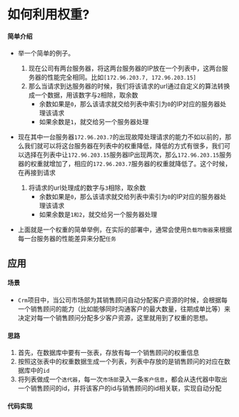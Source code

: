 # 如何利用权重?

#### 简单介绍
- 举一个简单的例子。
    1. 现在公司有两台服务器，将这两台服务器的IP放在一个列表中，这两台服务器的性能完全相同。比如`[172.96.203.7, 172.96.203.15]`
    2. 那么当请求到达服务器的时候，我们将该请求的url通过自定义的算法转换成一个数据，用该数字与`2`相除，取余数
        - 余数如果是`0`，那么该请求就交给列表中索引为`0`的IP对应的服务器处理该请求
        - 如果余数是`1`，就交给另一个服务器处理
- 现在其中一台服务器`172.96.203.7`的出现故障处理请求的能力不如以前的，那么我们就可以将这台服务器在列表中的权重降低，降低的方式有很多，我们可以选择在列表中让`172.96.203.15`服务器IP出现两次，那么`172.96.203.15`服务器的权重就增加了，相应的`172.96.203.7`服务器的权重就降低了。这个时候，在再接到请求
    1. 将请求的url处理成的数字与`3`相除，取余数
        - 余数如果是`0`，那么该请求就交给列表中索引为`0`的IP对应的服务器处理该请求
        - 如果余数是`1和2`，就交给另一个服务器处理

- 上面就是一个权重的简单举例，在实际的部署中，通常会使用`负载均衡器`来根据每一台服务器的性能差异来分配`任务`


## 应用
#### 场景
- `Crm`项目中，当公司市场部为其销售顾问自动分配客户资源的时候，会根据每一个销售顾问的能力（比如能够同时沟通客户的最大数量，往期成单比等）来决定对每一个销售顾问分配多少客户资源，这里就用到了权重的思想。

#### 思路
1. 首先，在数据库中要有一张表，存放有每一个销售顾问的权重信息
2. 按照这张表中的权重数据生成一个列表，列表中存放的是销售顾问的对应在数据库中的`id`
3. 将列表做成一个`迭代器`，每一次`市场部`录入一条`客户信息`，都会从迭代器中取出一个销售顾问的id，并将该客户的id与销售顾问的id相关联，实现自动分配

#### 代码实现

```python

```

